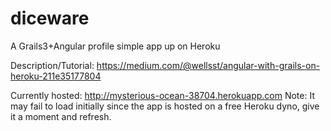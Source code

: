 # diceware

A Grails3+Angular profile simple app up on Heroku

Description/Tutorial: https://medium.com/@wellsst/angular-with-grails-on-heroku-211e35177804

Currently hosted: http://mysterious-ocean-38704.herokuapp.com
Note: It may fail to load initially since the app is hosted on a free Heroku dyno, give it a moment and refresh.

